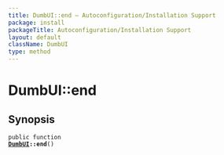 ```yaml
---
title: DumbUI::end — Autoconfiguration/Installation Support
package: install
packageTitle: Autoconfiguration/Installation Support
layout: default
className: DumbUI
type: method
---
```


# DumbUI::end

## Synopsis

<code>public function <b><a href="DumbUI">DumbUI</a>::end</b>()</code>

